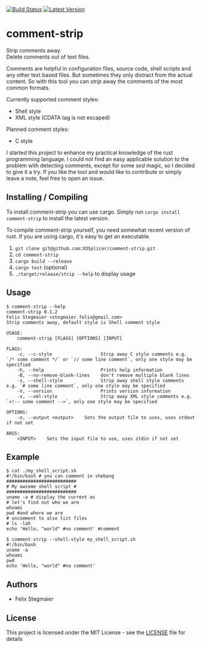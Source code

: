 [![Build Status](https://travis-ci.org/XOSplicer/comment-strip.svg?branch=master)](https://travis-ci.org/XOSplicer/comment-strip)
[![Latest Version](https://img.shields.io/crates/v/comment-strip.svg)](https://crates.io/crates/comment-strip)
# comment-strip
Strip comments away.\
Delete comments out of text files.

Comments are helpful in configuration files, source code,
shell scripts and any other text based files.
But sometimes they only distract from the actual content.
So with this tool you can _strip_ away the comments of the most common formats.

Currently supported comment styles:
- Shell style
- XML style (CDATA tag is not escaped)

Planned comment styles:
- C style


I started this project to enhance my practical knowledge of the rust programming language.
I could not find an easy applicable solution to the problem with detecting comments,
except for some _sed_ magic, so I decided to give it a try.
If you like the tool and would like to contribute or simply leave a note,
feel free to open an issue.


## Installing / Compiling
To install comment-strip you can use cargo.
Simply run
`cargo install comment-strip`
to install the latest version.

To compile comment-strip yourself, you need somewhat recent version of rust.
If you are using cargo, it's easy to get an executable.
1. `git clone git@github.com:XOSplicer/comment-strip.git`
2. `cd comment-strip`
3. `cargo build --release`
4. `cargo test` (optional)
5. `./target/release/strip --help` to display usage

## Usage
```
$ comment-strip --help
comment-strip 0.1.2
Felix Stegmaier <stegmaier.felix@gmail.com>
Strip comments away, default style is Shell comment style

USAGE:
    comment-strip [FLAGS] [OPTIONS] [INPUT]

FLAGS:
    -c, --c-style                  Strip away C style comments e.g. `/* some comment */` or `// some line comment`, only one style may be specified
    -h, --help                     Prints help information
    -B, --no-remove-blank-lines    don't remove multiple blank lines
    -s, --shell-style              Strip away shell style comments e.g. `# some line comment`, only one style may be specified
    -V, --version                  Prints version information
    -x, --xml-style                Strip away XML style comments e.g. `<!-- some comment -->`, only one style may be specified

OPTIONS:
    -o, --output <output>    Sets the output file to uses, uses stdout if not set

ARGS:
    <INPUT>    Sets the input file to use, uses stdin if not set
```

## Example
```
$ cat ./my_shell_script.sh
#!/bin/bash # you can comment in shebang
##########################
# My awsome shell script #
##########################
uname -a # display the current os
# let's find out who we are
whoami
pwd #and where we are
# uncomment to also list files
# ls -lah
echo 'Hello, "world" #no comment' #comment

$ comment-strip --shell-style my_shell_script.sh
#!/bin/bash
uname -a
whoami
pwd
echo 'Hello, "world" #no comment'

```


## Authors
- Felix Stegmaier

## License
This project is licensed under the MIT License - see the [LICENSE](LICENSE) file for details
